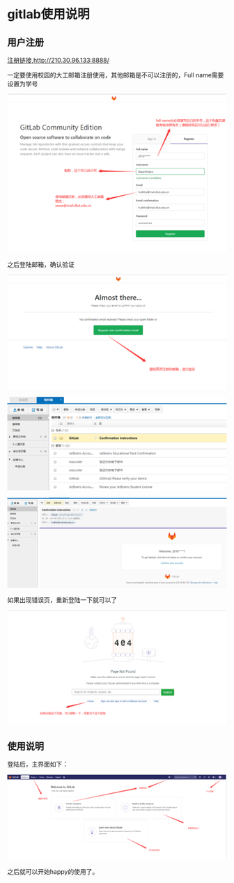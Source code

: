 # gitlab使用说明

## 用户注册

[注册链接](http://210.30.96.133:8888/),http://210.30.96.133:8888/

一定要使用校园的大工邮箱注册使用，其他邮箱是不可以注册的，Full name需要设置为学号

![a](./sign_up.png)

之后登陆邮箱，确认验证

![b](./verify.png)

![c](./email.png)

![d](./email2.png)

如果出现错误页，重新登陆一下就可以了

![e](./error.png)

## 使用说明

登陆后，主界面如下：

![f](./use.png)

之后就可以开始happy的使用了。